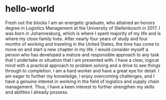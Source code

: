 # hello-world
Fresh out the blocks
I am an energetic graduate, who attained an honors degree in Logistics Management at the University of Stellenbosch in 2017. I was born in Johannesburg, which is where I spent majority of my life and is where my close family lives. After nearly four years of study and four months of working and traveling in the United States, the time has come to move on and start a new chapter in my life. 
I would consider myself a person who has developed a mature and responsible approach to any task that I undertake or situation that I am presented with. I have a clear, logical mind with a practical approach to problem solving and a drive to see things through to completion. I am a hard worker and have a great eye for detail. I am eager to further my knowledge, I enjoy overcoming challenges, and I have a genuine interest in working in the field of logistics and supply chain management. Thus, I have a keen interest to further strengthen my skills and abilities I already possess.
